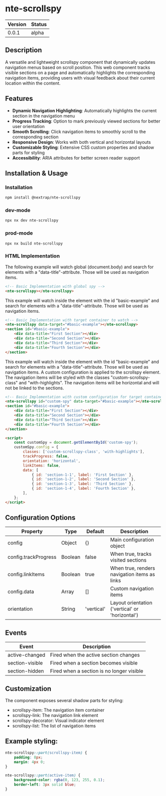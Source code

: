 # nte-scrollspy

| Version | Status |
| ------- | ------ |
| 0.0.1   | alpha  |

## Description

A versatile and lightweight scrollspy component that dynamically updates navigation menus based on scroll position. This web component tracks visible sections on a page and automatically highlights the corresponding navigation items, providing users with visual feedback about their current location within the content.

## Features

- **Dynamic Navigation Highlighting**: Automatically highlights the current section in the navigation menu
- **Progress Tracking**: Option to mark previously viewed sections for better user orientation
- **Smooth Scrolling**: Click navigation items to smoothly scroll to the corresponding section
- **Responsive Design**: Works with both vertical and horizontal layouts
- **Customizable Styling**: Extensive CSS custom properties and shadow parts for styling
- **Accessibility**: ARIA attributes for better screen reader support

## Installation & Usage

### Installation

```bash
npm install @nextrap/nte-scrollspy
```

### dev-mode

```bash
npx nx dev nte-scrollspy
```

### prod-mode

```bash
npx nx build nte-scrollspy
```

### HTML Implementation

The following example will watch global (document.body) and search for elements with a "data-title"-attribute. Those will be used as navigation items.

```html
<!-- Basic Implementation with global spy -->
<nte-scrollspy></nte-scrollspy>
```

This example will watch inside the element with the id "basic-example" and search for elements with a "data-title"-attribute. Those will be used as navigation items.

```html
<!-- Basic Implementation with target container to watch -->
<nte-scrollspy data-target="#basic-example"></nte-scrollspy>
<section id="#basic-example">
    <div data-title="First Section"></div>
    <div data-title="Second Section"></div>
    <div data-title="Third Section"></div>
    <div data-title="Fourth Section"></div>
</section>
```

This example will watch inside the element with the id "basic-example" and search for elements with a "data-title"-attribute. Those will be used as navigation items. A custom configuration is applied to the scrollspy element. The navigation items will be styled with the classes "custom-scrollspy-class" and "with-highlights". The navigation items will be horizontal and will not be linked to the sections.

```html
<!-- Basic Implementation with custom configuration for target container -->
<nte-scrollspy id="custom-spy" data-target="#basic-example"></nte-scrollspy>
<section id="#basic-example">
    <div data-title="First Section"></div>
    <div data-title="Second Section"></div>
    <div data-title="Third Section"></div>
    <div data-title="Fourth Section"></div>
</section>

<script>
    const customSpy = document.getElementById('custom-spy');
    customSpy.config = {
        classes: ['custom-scrollspy-class', 'with-highlights'],
        trackProgress: false,
        orientation: 'horizontal',
        linkItems: false,
        data: [
            { id: 'section-1-1', label: 'First Section' },
            { id: 'section-1-2', label: 'Second Section' },
            { id: 'section-1-3', label: 'Third Section' },
            { id: 'section-1-4', label: 'Fourth Section' },
        ],
    };
</script>
```

## Configuration Options

| Property             | Type    | Default    | Description                                     |
| -------------------- | ------- | ---------- | ----------------------------------------------- |
| config               | Object  | {}         | Main configuration object                       |
| config.trackProgress | Boolean | false      | When true, tracks visited sections              |
| config.linkItems     | Boolean | true       | When true, renders navigation items as links    |
| config.data          | Array   | []         | Custom navigation items                         |
| orientation          | String  | 'vertical' | Layout orientation ('vertical' or 'horizontal') |

## Events

| Event           | Description                               |
| --------------- | ----------------------------------------- |
| active-changed  | Fired when the active section changes     |
| section-visible | Fired when a section becomes visible      |
| section-hidden  | Fired when a section is no longer visible |

## Customization

The component exposes several shadow parts for styling:

- scrollspy-item: The navigation item container
- scrollspy-link: The navigation link element
- scrollspy-decorator: Visual indicator element
- scrollspy-list: The list of navigation items

## Example styling:

```css
nte-scrollspy::part(scrollspy-item) {
    padding: 8px;
    margin: 4px 0;
}

nte-scrollspy::part(active-item) {
    background-color: rgba(0, 123, 255, 0.1);
    border-left: 3px solid blue;
}
```
